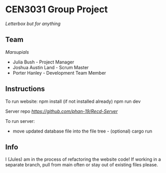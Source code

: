 # CEN3031 Group Project

*Letterbox but for anything*

## Team

*Marsupials*
* Julia Bush - Project Manager
* Joshua Austin Land - Scrum Master
* Porter Hanley - Development Team Member

## Instructions
To run website:
npm install (if not installed already)
npm run dev

Server repo
*https://github.com/phan-19/Recd-Server*

To run server:
- move updated database file into the file tree - (optional)
cargo run

## Info
I (Jules) am in the process of refactoring the website code! If working in a separate branch, pull from main often or stay out of existing files please.
